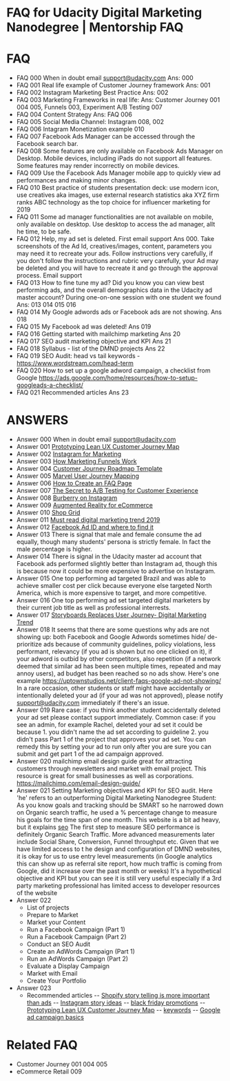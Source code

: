 # FAQ for Udacity Digital Marketing Nanodegree | Mentorship FAQ

# FAQ
- FAQ 000	When in doubt email support@udacity.com Ans: 000
- FAQ 001	Real life example of Customer Journey framework Ans: 001
- FAQ 002	Instagram Marketing Best Practice Ans: 002
- FAQ 003	Marketing Frameworks in real life: Ans: Customer Journey 001 004 005, Funnels 003, Experiment A/B Testing 007
- FAQ 004	Content Strategy Ans: FAQ 006
- FAQ 005	Social Media Channel: Instagram 008, 002
- FAQ 006	Intagram Monetization example 010
- FAQ 007	Facebook Ads Manager can be accessed through the Facebook search bar.
- FAQ 008	Some features are only available on Facebook Ads Manager on Desktop. Mobile devices, including iPads do not support all features. Some features may render incorrectly on mobile devices.
- FAQ 009	Use the Facebook Ads Manager mobile app to quickly view ad performances and making minor changes.
- FAQ 010	Best practice of students presentation deck: use modern icon, use creatives aka images, use external research statistics aka XYZ firm ranks ABC technology as the top choice for influencer marketing for 2019
- FAQ 011	Some ad manager functionalities are not available on mobile, only available on desktop. Use desktop to access the ad manager, allt he time, to be safe.
- FAQ 012	Help, my ad set is deleted. First email support Ans 000. Take screenshots of the Ad Id, creatives/images, content, parameters you may need it to recreate your ads. Follow instructions very carefully, if you don't follow the instructions and rubric very carefully, your Ad may be deleted and you will have to recreate it and go through the approval process. Email support
- FAQ 013	How to fine tune my ad? Did you know you can view best performing ads, and the overall demographics data in the Udacity ad master account? During one-on-one session with one student we found Ans: 013 014 015 016
- FAQ 014	My Google adwords ads or Facebook ads are not showing. Ans 018
- FAQ 015	My Facebook ad was deleted! Ans 019
- FAQ 016	Getting started with mailchimp marketing Ans 20
- FAQ 017	SEO audit marketing objective and KPI Ans 21
- FAQ 018	Syllabus - list of the DMND projects Ans 22
- FAQ 019	SEO Audit: head vs tail keywords - https://www.wordstream.com/head-term
- FAQ 020	How to set up a google adword campaign, a checklist from Google https://ads.google.com/home/resources/how-to-setup-googleads-a-checklist/
- FAQ 021	Recommended articles Ans 23

# ANSWERS
- Answer 000 When in doubt email support@udacity.com
- Answer 001 [Prototyping Lean UX Customer Journey Map](https://blog.marvelapp.com/proto-journey-lean-ux-customer-journey-map/)
- Answer 002 [Instagram for Marketing](https://www.shopify.com/blog/instagram-marketing)
- Answer 003 [How Marketing Funnels Work](https://www.canva.com/learn/how-marketing-funnels-work/)
- Answer 004 [Customer Journey Roadmap Template](https://www.sketchappsources.com/free-source/2688-customer-journey-roadmap-template-sketch-freebie-resource.html)
- Answer 005 [Marvel User Journey Mapping](https://blog.marvelapp.com/beginners-guide-user-journey-mapping/)
- Answer 006 [How to Create an FAQ Page](https://www.shopify.com/blog/120928069-how-to-create-faq-page)
- Answer 007 [The Secret to A/B Testing for Customer Experience](https://www.gartner.com/smarterwithgartner/the-secret-to-ab-testing-for-customer-experience/)
- Answer 008 [Burberry on Instagram](https://www.webbyawards.com/news/webby-instagram-all-stars-bseries)
- Answer 009 [Augmented Reality for eCommerce](https://www.shopify.com/blog/augmented-reality-commerce)
- Answer 010 [Shop Grid](https://buffer.com/shop-grid)
- Answer 011 [Must read digital marketing trend 2019](https://medium.com/growth-hackers-guide/must-read-articles-in-2019-for-growth-hackers-and-digital-marketers-65b81897e25a)
- Answer 012 [Facebook Ad ID and where to find it](https://www.facebook.com/business/help/1492627900875762)
- Answer 013 There is signal that male and female consume the ad equally, though many students' persona is strictly female. In fact the male percentage is higher. 
- Answer 014 There is signal in the Udacity master ad account that Facebook ads performed slightly better than Instagram ad, though this is because now it could be more expensive to advertise on Instagram. 
- Answer 015 One top performing ad targeted Brazil and was able to achieve smaller cost per click because everyone else targeted North America, which is more expensive to target, and more competitive.
- Answer 016 One top performing ad set targeted digital marketers by their current job title as well as professional interrests.
- Answer 017 [Storyboards Replaces User Journey- Digital Marketing Trend](https://www.invisionapp.com/inside-design/user-journey-storyboards)
- Answer 018 It seems that there are some questions why ads are not showing up: both Facebook and Google Adwords sometimes hide/ de-prioritize ads because of community guidelines, policy violations, less performant, relevancy (if you ad is shown but no one clicked on it), if your adword is outbid by other competitors, also repetition (if a network deemed that similar ad has been seen multiple times, repeated and may annoy users), ad budget has been reached so no ads show. Here's one example https://uptownstudios.net/client-faqs-google-ad-not-showing/ In a rare occasion, other students or staff might have accidentally or intentionally deleted your ad (if your ad was not approved), please notify support@udacity.com immediately if there's an issue.
- Answer 019 Rare case: if you think another student accidentally deleted your ad set please contact support immediately. Common case: if you see an admin, for example Rachel, deleted your ad set it could be because 1. you didn't name the ad set according to guideline 2. you didn't pass Part 1 of the project that approves your ad set. You can remedy this by setting your ad to run only after you are sure you can submit and get part 1 of the ad campaign approved. 
- Answer 020 mailchimp email design guide great for attracting customers through newsletters and market with email project. This resource is great for small businesses as well as corporations. https://mailchimp.com/email-design-guide/
- Answer 021 
Setting Marketing objectives and KPI for SEO audit. Here 'he' refers to an outperforming Digital Marketing Nanodegree Student:  As you know goals and tracking should be SMART so he narrowed down on Organic search traffic, he used a % percentage change to measure his goals for the time span of one month. This website is a bit ad heavy, but it explains [seo](https://cognitiveseo.com/blog/15516/measure-seo-efforts/) The first step to measure SEO performance is definitely Organic Search Traffic. More advanced measurements later include Social Share, Conversion, Funnel throughput etc. Given that we have limited access to t he design and configuration of DMND websites, it is okay for us to use entry level measurements (in Google analytics this can show up as referral site report, how much traffic is coming from Google, did it increase over the past month or weeks) It's a hypothetical objective and KPI but you can see it is still very useful especially if a 3rd party marketing professional has limited access to developer resources of the website
- Answer 022
	- List of projects
	- Prepare to Market
	- Market your Content
	- Run a Facebook Campaign (Part 1)
	- Run a Facebook Campaign (Part 2)
	- Conduct an SEO Audit
	- Create an AdWords Campaign (Part 1)
	- Run an AdWords Campaign (Part 2)
	- Evaluate a Display Campaign
	- Market with Email
	- Create Your Portfolio
- Answer 023
	- Recommended articles
	-- [Shopify story telling is more important than ads](https://www.shopify.com/blog/superfithero-storytelling)
	-- [Instagram story ideas](https://www.shopify.com/blog/instagram-stories-ideas)
	-- [black friday promotions](https://www.shopify.com/blog/black-friday-cyber-monday-shopify-apps?)
	-- [Prototyping Lean UX Customer Journey Map](https://blog.marvelapp.com/proto-journey-lean-ux-customer-journey-map/)
	-- [keywords](https://www.wordstream.com/head-term)
	-- [Google ad campaign basics](https://ads.google.com/home/resources/how-to-setup-googleads-a-checklist/)


# Related FAQ 
- Customer Journey 001 004 005
- eCommerce Retail 009





